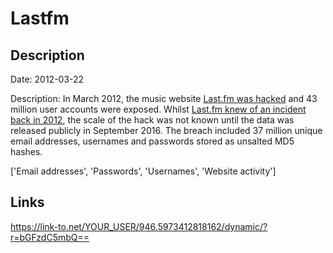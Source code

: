 # Lastfm

## Description

Date: 2012-03-22

Description:
In March 2012, the music website <a href="https://techcrunch.com/2016/09/01/43-million-passwords-hacked-in-last-fm-breach/" target="_blank" rel="noopener">Last.fm was hacked</a> and 43 million user accounts were exposed. Whilst <a href="http://www.last.fm/passwordsecurity" target="_blank" rel="noopener">Last.fm knew of an incident back in 2012</a>, the scale of the hack was not known until the data was released publicly in September 2016. The breach included 37 million unique email addresses, usernames and passwords stored as unsalted MD5 hashes.


['Email addresses', 'Passwords', 'Usernames', 'Website activity']

## Links

https://link-to.net/YOUR_USER/946.5973412818162/dynamic/?r=bGFzdC5mbQ==